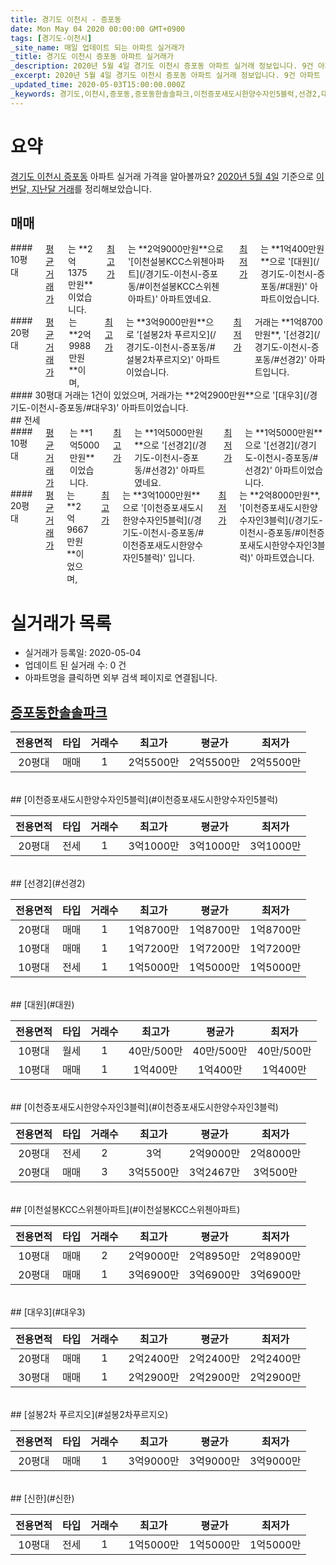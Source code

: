 ```yaml
---
title: 경기도 이천시 - 증포동
date: Mon May 04 2020 00:00:00 GMT+0900
tags: [경기도-이천시]
_site_name: 매일 업데이트 되는 아파트 실거래가
_title: 경기도 이천시 증포동 아파트 실거래가
_description: 2020년 5월 4일 경기도 이천시 증포동 아파트 실거래 정보입니다. 9건 아파트 정보가 있습니다.
_excerpt: 2020년 5월 4일 경기도 이천시 증포동 아파트 실거래 정보입니다. 9건 아파트 정보가 있습니다.
_updated_time: 2020-05-03T15:00:00.000Z
_keywords: 경기도,이천시,증포동,증포동한솔솔파크,이천증포새도시한양수자인5블럭,선경2,대원,이천증포새도시한양수자인3블럭,이천설봉KCC스위첸아파트,대우3,설봉2차 푸르지오,신한
---
```





# 요약
<ins>경기도 이천시 증포동</ins> 아파트 실거래 가격을 알아볼까요? <ins>2020년 5월 4일</ins> 기준으로 <ins>이번달, 지난달 거래</ins>를 정리해보았습니다.

## 매매
<div class="container">
<div class="six columns" markdown="1">
#### 10평대
<ins>평균 거래가</ins>는 **2억1375만원**이었습니다. <ins>최고가</ins>는 **2억9000만원**으로 '[이천설봉KCC스위첸아파트](/경기도-이천시-증포동/#이천설봉KCC스위첸아파트)' 아파트였네요. <ins>최저가</ins>는 **1억400만원**으로 '[대원](/경기도-이천시-증포동/#대원)' 아파트이었습니다.
</div>
<div class="six columns" markdown="1">
#### 20평대
<ins>평균 거래가</ins>는 **2억9988만원**이며, <ins>최고가</ins>는 **3억9000만원**으로 '[설봉2차 푸르지오](/경기도-이천시-증포동/#설봉2차푸르지오)' 아파트이었습니다. <ins>최저가</ins> 거래는 **1억8700만원**, '[선경2](/경기도-이천시-증포동/#선경2)' 아파트입니다.
</div>
</div>
<div class="container">
<div class="twelve columns" markdown="1">
#### 30평대
거래는 1건이 있었으며, 거래가는 **2억2900만원**으로 '[대우3](/경기도-이천시-증포동/#대우3)' 아파트이었습니다.
</div>
</div>
## 전세
<div class="container">
<div class="six columns" markdown="1">
#### 10평대
<ins>평균 거래가</ins>는 **1억5000만원**이었습니다. <ins>최고가</ins>는 **1억5000만원**으로 '[선경2](/경기도-이천시-증포동/#선경2)' 아파트였네요. <ins>최저가</ins>는 **1억5000만원**으로 '[선경2](/경기도-이천시-증포동/#선경2)' 아파트이었습니다.
</div>
<div class="six columns" markdown="1">
#### 20평대
<ins>평균 거래가</ins>는 **2억9667만원**이었으며, <ins>최고가</ins>는 **3억1000만원**으로 '[이천증포새도시한양수자인5블럭](/경기도-이천시-증포동/#이천증포새도시한양수자인5블럭)' 입니다. <ins>최저가</ins>는 **2억8000만원**, '[이천증포새도시한양수자인3블럭](/경기도-이천시-증포동/#이천증포새도시한양수자인3블럭)' 아파트였습니다.
</div>
</div>



# 실거래가 목록
- 실거래가 등록일: 2020-05-04
- 업데이트 된 실거래 수: 0 건
- 아파트명을 클릭하면 외부 검색 페이지로 연결됩니다.

## [증포동한솔솔파크](#증포동한솔솔파크)

|전용면적|타입|거래수|최고가|평균가|최저가|
|:---:|:---:|:---:|:---:|:---:|:---:|
|20평대|<span class="deal-type-1">매매</span>|1|2억5500만|2억5500만|2억5500만|

<br/>
## [이천증포새도시한양수자인5블럭](#이천증포새도시한양수자인5블럭)

|전용면적|타입|거래수|최고가|평균가|최저가|
|:---:|:---:|:---:|:---:|:---:|:---:|
|20평대|<span class="deal-type-2">전세</span>|1|3억1000만|3억1000만|3억1000만|

<br/>
## [선경2](#선경2)

|전용면적|타입|거래수|최고가|평균가|최저가|
|:---:|:---:|:---:|:---:|:---:|:---:|
|20평대|<span class="deal-type-1">매매</span>|1|1억8700만|1억8700만|1억8700만|
|10평대|<span class="deal-type-1">매매</span>|1|1억7200만|1억7200만|1억7200만|
|10평대|<span class="deal-type-2">전세</span>|1|1억5000만|1억5000만|1억5000만|

<br/>
## [대원](#대원)

|전용면적|타입|거래수|최고가|평균가|최저가|
|:---:|:---:|:---:|:---:|:---:|:---:|
|10평대|<span class="deal-type-3">월세</span>|1|40만/500만|40만/500만|40만/500만|
|10평대|<span class="deal-type-1">매매</span>|1|1억400만|1억400만|1억400만|

<br/>
## [이천증포새도시한양수자인3블럭](#이천증포새도시한양수자인3블럭)

|전용면적|타입|거래수|최고가|평균가|최저가|
|:---:|:---:|:---:|:---:|:---:|:---:|
|20평대|<span class="deal-type-2">전세</span>|2|3억|2억9000만|2억8000만|
|20평대|<span class="deal-type-1">매매</span>|3|3억5500만|3억2467만|3억500만|

<br/>
## [이천설봉KCC스위첸아파트](#이천설봉KCC스위첸아파트)

|전용면적|타입|거래수|최고가|평균가|최저가|
|:---:|:---:|:---:|:---:|:---:|:---:|
|10평대|<span class="deal-type-1">매매</span>|2|2억9000만|2억8950만|2억8900만|
|20평대|<span class="deal-type-1">매매</span>|1|3억6900만|3억6900만|3억6900만|

<br/>
## [대우3](#대우3)

|전용면적|타입|거래수|최고가|평균가|최저가|
|:---:|:---:|:---:|:---:|:---:|:---:|
|20평대|<span class="deal-type-1">매매</span>|1|2억2400만|2억2400만|2억2400만|
|30평대|<span class="deal-type-1">매매</span>|1|2억2900만|2억2900만|2억2900만|

<br/>
## [설봉2차 푸르지오](#설봉2차푸르지오)

|전용면적|타입|거래수|최고가|평균가|최저가|
|:---:|:---:|:---:|:---:|:---:|:---:|
|20평대|<span class="deal-type-1">매매</span>|1|3억9000만|3억9000만|3억9000만|

<br/>
## [신한](#신한)

|전용면적|타입|거래수|최고가|평균가|최저가|
|:---:|:---:|:---:|:---:|:---:|:---:|
|10평대|<span class="deal-type-2">전세</span>|1|1억5000만|1억5000만|1억5000만|

<br/>



